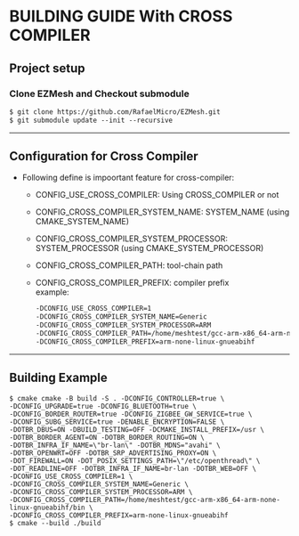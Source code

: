 <!-- markdownlint-disable commands-show-output -->

# BUILDING GUIDE With CROSS COMPILER

## Project setup

### Clone EZMesh and Checkout submodule

```markdown
$ git clone https://github.com/RafaelMicro/EZMesh.git
$ git submodule update --init --recursive
```

---

## Configuration for Cross Compiler

- Following define is impoortant feature for cross-compiler:
  - CONFIG_USE_CROSS_COMPILER: Using CROSS_COMPILER or not
  - CONFIG_CROSS_COMPILER_SYSTEM_NAME: SYSTEM_NAME (using CMAKE_SYSTEM_NAME)
  - CONFIG_CROSS_COMPILER_SYSTEM_PROCESSOR: SYSTEM_PROCESSOR (using CMAKE_SYSTEM_PROCESSOR)
  - CONFIG_CROSS_COMPILER_PATH: tool-chain path
  - CONFIG_CROSS_COMPILER_PREFIX: compiler prefix</br>
    example:

    ```markdown
    -DCONFIG_USE_CROSS_COMPILER=1
    -DCONFIG_CROSS_COMPILER_SYSTEM_NAME=Generic
    -DCONFIG_CROSS_COMPILER_SYSTEM_PROCESSOR=ARM
    -DCONFIG_CROSS_COMPILER_PATH=/home/meshtest/gcc-arm-x86_64-arm-none-linux-gnueabihf/bin
    -DCONFIG_CROSS_COMPILER_PREFIX=arm-none-linux-gnueabihf
    ```

---

## Building Example

```!/bin/bash
$ cmake cmake -B build -S . -DCONFIG_CONTROLLER=true \
-DCONFIG_UPGRADE=true -DCONFIG_BLUETOOTH=true \
-DCONFIG_BORDER_ROUTER=true -DCONFIG_ZIGBEE_GW_SERVICE=true \
-DCONFIG_SUBG_SERVICE=true -DENABLE_ENCRYPTION=FALSE \
-DOTBR_DBUS=ON -DBUILD_TESTING=OFF -DCMAKE_INSTALL_PREFIX=/usr \
-DOTBR_BORDER_AGENT=ON -DOTBR_BORDER_ROUTING=ON \
-DOTBR_INFRA_IF_NAME=\"br-lan\" -DOTBR_MDNS="avahi" \
-DOTBR_OPENWRT=OFF -DOTBR_SRP_ADVERTISING_PROXY=ON \
-DOT_FIREWALL=ON -DOT_POSIX_SETTINGS_PATH=\"/etc/openthread\" \
-DOT_READLINE=OFF -DOTBR_INFRA_IF_NAME=br-lan -DOTBR_WEB=OFF \
-DCONFIG_USE_CROSS_COMPILER=1 \
-DCONFIG_CROSS_COMPILER_SYSTEM_NAME=Generic \
-DCONFIG_CROSS_COMPILER_SYSTEM_PROCESSOR=ARM \
-DCONFIG_CROSS_COMPILER_PATH=/home/meshtest/gcc-arm-x86_64-arm-none-linux-gnueabihf/bin \
-DCONFIG_CROSS_COMPILER_PREFIX=arm-none-linux-gnueabihf
$ cmake --build ./build
```
